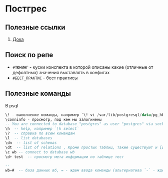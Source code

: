 # Постгрес

## Полезные ссылки

1. [Дока](https://www.postgresql.org/docs/)

## Поиск по репе

- `#ТЮНИНГ` - куски конспекта в которой описаны какие (отличные от дефолтных) значения выставлять в конфигах
- `#БЕСТ_ПРАКТИС` - бест практисы

## Полезные команды

В psql
```sql
\! - выполнение команды, например `\! vi /var/lib/postgresql/data/pg_hba.conf`
\conninfo - просмотр, под кем мы залогинены
-- You are connected to database "postgres" as user "postgres" via socket in "/var/run/postgresql" at port "5432".
\h  -- help, например `\h select`
\?  -- справка по всем командам
\l  -- list databases
\dn  -- list of schemas
\dt  -- list of relations , Кроме простых таблиц, также существуют и [другие отношения](https://www.postgresql.org/docs/15/catalog-pg-class.html)
\c wb -- connect to database wb
\d+ test  -- просмотр мета информации по таблице тест

-- 
wb=#  -- база данных вб, = - ждем ввода команды (альтернатива `-` - ждет окончания ввода, `;`), # - суперпользователь 

```